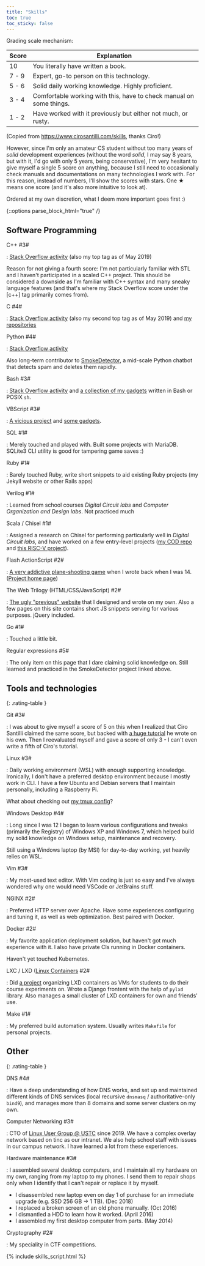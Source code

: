 ```yaml
---
title: "Skills"
toc: true
toc_sticky: false
---
```


Grading scale mechanism:

| Score | Explanation |
| ----- | ----------- |
|  10   | You literally have written a book. |
| 7 - 9 | Expert, go-to person on this technology. |
| 5 - 6 | Solid daily working knowledge. Highly proficient. |
| 3 - 4 | Comfortable working with this, have to check manual on some things. |
| 1 - 2 | Have worked with it previously but either not much, or rusty. |

(Copied from <https://www.cirosantilli.com/skills>, thanks Ciro!)

However, since I'm only an amateur CS student without too many years of *solid* development experiences
(without the word *solid*, I may say 8 years, but with it, I'd go with only 5 years, being conservative),
I'm very hesitant to give myself a single 5 score on anything,
because I still need to occasionally check manuals and documentations on many technologies I work with.
For this reason, instead of numbers, I'll show the scores with stars.
One ★ means one score (and it's also more intuitive to look at).

Ordered at my own discretion, what I deem more important goes first :)

{::options parse_block_html="true" /}

## Software Programming

<dl class="rating-table">
C++ #3#

: [Stack Overflow activity](https://stackoverflow.com/search?q=user%3A5958455+%5Bc%2B%2B%5D) (also my top tag as of May 2019)

  Reason for not giving a fourth score: I'm not particularly familiar with STL and I haven't participated in a scaled C++ project. This should be considered a downside as I'm familiar with C++ syntax and many sneaky language features (and that's where my Stack Overflow score under the \[c++\] tag primarily comes from).

C #4#

: [Stack Overflow activity](https://stackoverflow.com/search?q=user%3A5958455+%5Bc%5D) (also my second top tag as of May 2019) and [my <i class="fab fa-github"></i> repositories](https://github.com/search?utf8=%E2%9C%93&q=user%3AiBug+language%3Ac)

Python #4#

: [Stack Overflow activity](https://stackoverflow.com/search?q=user%3A5958455+%5Bpython%5D)

  Also long-term contributor to [SmokeDetector](https://github.com/Charcoal-SE/SmokeDetector), a mid-scale Python chatbot that detects spam and deletes them rapidly.

Bash #3#

: [Stack Overflow activity](https://stackoverflow.com/search?q=user%3A5958455+%5Bbash%5D) and [a collection of my gadgets](https://github.com/iBug/shGadgets) written in Bash or POSIX `sh`.

VBScript #3#

: [A vicious project](https://github.com/iBug/Vira-2) and [some gadgets](https://github.com/iBug/vbsGadgets).

SQL #1#

: Merely touched and played with. Built some projects with MariaDB. SQLite3 CLI utility is good for tampering game saves :)

Ruby #1#

: Barely touched Ruby, write short snippets to aid existing Ruby projects (my Jekyll website or other Rails apps)

Verilog #1#

: Learned from school courses *Digital Circuit labs* and *Computer Organization and Design labs*. Not practiced much

Scala / Chisel #1#

: Assigned a research on Chisel for performing particularly well in *Digital Circuit labs*, and have worked on a few entry-level projects ([my COD <i class="fab fa-github"></i> repo](https://github.com/iBug/COD-2019) and [this RISC-V project](https://github.com/iBug/USTC-RV-Chisel)).

Flash ActionScript #2#

: [A very addictive plane-shooting game](https://github.com/iBug/SpaceRider) when I wrote back when I was 14. ([Project home page](/SpaceRider))

The Web Trilogy (HTML/CSS/JavaScript) #2#

: [The ugly "previous" website](https://classic.ibugone.com) that I designed and wrote on my own. Also a few pages on this site contains short JS snippets serving for various purposes. jQuery included.

Go #1#

: Touched a little bit.

Regular expressions #5#

: The only item on this page that I dare claiming solid knowledge on. Still learned and practiced in the SmokeDetector project linked above.

## Tools and technologies

{: .rating-table }

Git #3#

: I was about to give myself a score of 5 on this when I realized that Ciro Santilli claimed the same score, but backed with [a huge tutorial](https://www.cirosantilli.com/git-tutorial/) he wrote on his own.
Then I reevaluated myself and gave a score of only 3 - I can't even write a fifth of Ciro's tutorial.

Linux #3#

: Daily working environment (WSL) with enough supporting knowledge. Ironically, I don't have a preferred desktop environment because I mostly work in CLI. I have a few Ubuntu and Debian servers that I maintain personally, including a <i class="fab fa-raspberry-pi"></i> Raspberry Pi.

  What about checking out [my tmux config](https://ibug.github.io/ext/conf/tmux.conf)?

Windows Desktop #4#

: Long since I was 12 I began to learn various configurations and tweaks (primarily the Registry) of Windows XP and Windows 7, which helped build my solid knowledge on Windows setup, maintenance and recovery.

  Still using a Windows laptop (by MSI) for day-to-day working, yet heavily relies on WSL.

Vim #3#

: My most-used text editor. With Vim coding is just so easy and I've always wondered why one would need VSCode or JetBrains stuff.

NGINX #2#

: Preferred HTTP server over Apache. Have some experiences configuring and tuning it, as well as web optimization. Best paired with Docker.

Docker #2#

: My favorite application deployment solution, but haven't got much experience with it. I also have private CIs running in Docker containers.

  Haven't yet touched Kubernetes.

LXC / LXD ([Linux Containers](https://linuxcontainers.org/) #2#

: Did [a project](/project/vlab) organizing LXD containers as VMs for students to do their course experiments on. Wrote a Django frontent with the help of `pylxd` library. Also manages a small cluster of LXD containers for own and friends' use.

Make #1#

: My preferred build automation system. Usually writes `Makefile` for personal projects.

## Other

{: .rating-table }

DNS #4#

: Have a deep understanding of how DNS works, and set up and maintained different kinds of DNS services (local recursive `dnsmasq` / authoritative-only `bind9`), and manages more than 8 domains and some server clusters on my own.

Computer Networking #3#

: CTO of [Linux User Group @ USTC](https://lug.ustc.edu.cn/) since 2019. We have a complex overlay network based on tinc as our intranet. We also help school staff with issues in our campus network. I have learned a lot from these experiences.

Hardware maintenance #3#

: I assembled several desktop computers, and I maintain all my hardware on my own, ranging from my laptop to my phones. I send them to repair shops only when I identify that I can't repair or replace it by myself.

  - I disassembled new laptop even on day 1 of purchase for an immediate upgrade (e.g. SSD 256 GB → 1 TB). (Dec 2018)
  - I replaced a broken screen of an old phone manually. (Oct 2016)
  - I dismantled a HDD to learn how it worked. (April 2016)
  - I assembled my first desktop computer from parts. (May 2014)

Cryptography #2#

: My speciality in CTF competitions.

<!-- Working around kramdown not recognizing &star; and &starf; -->
<!-- Moved, focus on content in this file -->
{% include skills_script.html %}
